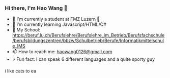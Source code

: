 ### Hi there, I'm Hao Wang 👋

- 🔭 I'm currently a student at FMZ Luzern 👀
- 🌱 I’m currently learning Javascript/HTML/C#
- 🏫 My School: https://beruf.lu.ch/Berufslehre/Berufslehre_im_Betrieb/Berufsfachschule/berufsbildungszentren/bbzw/Schulbetrieb/Berufe/Informatikmittelschule_IMS
- 📫 How to reach me: haowang0126@gmail.com
- ⚡ Fun fact: I can speak 6 different languages and a quite sporty guy


i like cats to ea
